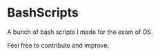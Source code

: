 # BashScripts
A bunch of bash scripts I made for the exam of OS.

Feel free to contribute and improve.
